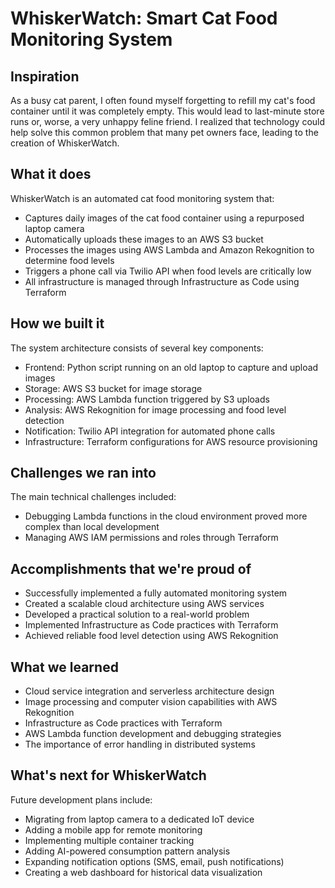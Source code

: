 # WhiskerWatch: Smart Cat Food Monitoring System

## Inspiration
As a busy cat parent, I often found myself forgetting to refill my cat's food container until it was completely empty. This would lead to last-minute store runs or, worse, a very unhappy feline friend. I realized that technology could help solve this common problem that many pet owners face, leading to the creation of WhiskerWatch.

## What it does
WhiskerWatch is an automated cat food monitoring system that:
- Captures daily images of the cat food container using a repurposed laptop camera
- Automatically uploads these images to an AWS S3 bucket
- Processes the images using AWS Lambda and Amazon Rekognition to determine food levels
- Triggers a phone call via Twilio API when food levels are critically low
- All infrastructure is managed through Infrastructure as Code using Terraform

## How we built it
The system architecture consists of several key components:
- Frontend: Python script running on an old laptop to capture and upload images
- Storage: AWS S3 bucket for image storage
- Processing: AWS Lambda function triggered by S3 uploads
- Analysis: AWS Rekognition for image processing and food level detection
- Notification: Twilio API integration for automated phone calls
- Infrastructure: Terraform configurations for AWS resource provisioning

## Challenges we ran into
The main technical challenges included:
- Debugging Lambda functions in the cloud environment proved more complex than local development
- Managing AWS IAM permissions and roles through Terraform

## Accomplishments that we're proud of
- Successfully implemented a fully automated monitoring system
- Created a scalable cloud architecture using AWS services
- Developed a practical solution to a real-world problem
- Implemented Infrastructure as Code practices with Terraform
- Achieved reliable food level detection using AWS Rekognition

## What we learned
- Cloud service integration and serverless architecture design
- Image processing and computer vision capabilities with AWS Rekognition
- Infrastructure as Code practices with Terraform
- AWS Lambda function development and debugging strategies
- The importance of error handling in distributed systems

## What's next for WhiskerWatch
Future development plans include:
- Migrating from laptop camera to a dedicated IoT device
- Adding a mobile app for remote monitoring
- Implementing multiple container tracking
- Adding AI-powered consumption pattern analysis
- Expanding notification options (SMS, email, push notifications)
- Creating a web dashboard for historical data visualization